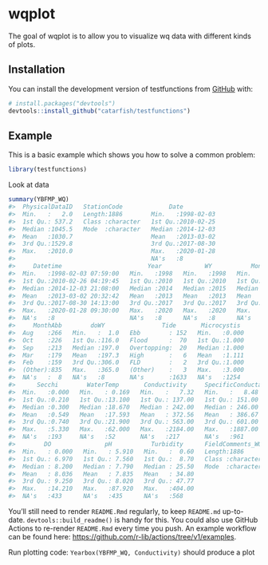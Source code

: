 
<!-- README.md is generated from README.Rmd. Please edit that file -->

# wqplot

<!-- badges: start -->
<!-- badges: end -->

The goal of wqplot is to allow you to visualize wq data with different
kinds of plots.

## Installation

You can install the development version of testfunctions from
[GitHub](https://github.com/) with:

``` r
# install.packages("devtools")
devtools::install_github("catarfish/testfunctions")
```

## Example

This is a basic example which shows you how to solve a common problem:

``` r
library(testfunctions)
```

Look at data

``` r
summary(YBFMP_WQ)
#>  PhysicalDataID   StationCode             Date           
#>  Min.   :   2.0   Length:1886        Min.   :1998-02-03  
#>  1st Qu.: 537.2   Class :character   1st Qu.:2010-02-25  
#>  Median :1045.5   Mode  :character   Median :2014-12-03  
#>  Mean   :1030.7                      Mean   :2013-03-02  
#>  3rd Qu.:1529.8                      3rd Qu.:2017-08-30  
#>  Max.   :2010.0                      Max.   :2020-01-28  
#>                                      NA's   :8           
#>     Datetime                        Year            WY           Month       
#>  Min.   :1998-02-03 07:59:00   Min.   :1998   Min.   :1998   Min.   : 1.000  
#>  1st Qu.:2010-02-26 04:19:45   1st Qu.:2010   1st Qu.:2010   1st Qu.: 3.000  
#>  Median :2014-12-03 21:08:00   Median :2014   Median :2015   Median : 7.000  
#>  Mean   :2013-03-02 20:32:42   Mean   :2013   Mean   :2013   Mean   : 6.281  
#>  3rd Qu.:2017-08-30 14:13:00   3rd Qu.:2017   3rd Qu.:2017   3rd Qu.: 9.000  
#>  Max.   :2020-01-28 09:30:00   Max.   :2020   Max.   :2020   Max.   :12.000  
#>  NA's   :8                     NA's   :8      NA's   :8      NA's   :8       
#>     MonthAbb        doWY                Tide       Microcystis   
#>  Aug    :266   Min.   :  1.0   Ebb        : 152   Min.   :0.000  
#>  Oct    :226   1st Qu.:116.0   Flood      :  70   1st Qu.:1.000  
#>  Sep    :213   Median :197.0   Overtopping:  20   Median :1.000  
#>  Mar    :179   Mean   :197.3   High       :   6   Mean   :1.111  
#>  Feb    :159   3rd Qu.:306.0   FLD        :   2   3rd Qu.:1.000  
#>  (Other):835   Max.   :365.0   (Other)    :   3   Max.   :3.000  
#>  NA's   :  8   NA's   :8       NA's       :1633   NA's   :1254   
#>      Secchi        WaterTemp       Conductivity     SpecificConductance
#>  Min.   :0.000   Min.   : 0.169   Min.   :   7.32   Min.   :   8.48    
#>  1st Qu.:0.210   1st Qu.:13.100   1st Qu.: 137.00   1st Qu.: 151.00    
#>  Median :0.300   Median :18.670   Median : 242.00   Median : 246.00    
#>  Mean   :0.549   Mean   :17.593   Mean   : 372.56   Mean   : 386.67    
#>  3rd Qu.:0.740   3rd Qu.:21.900   3rd Qu.: 563.00   3rd Qu.: 601.00    
#>  Max.   :5.330   Max.   :62.000   Max.   :2184.00   Max.   :1887.00    
#>  NA's   :193     NA's   :52       NA's   :217       NA's   :961        
#>        DO               pH           Turbidity      FieldComments_WQ  
#>  Min.   : 0.000   Min.   : 5.910   Min.   :  0.60   Length:1886       
#>  1st Qu.: 6.970   1st Qu.: 7.560   1st Qu.:  8.70   Class :character  
#>  Median : 8.200   Median : 7.790   Median : 25.50   Mode  :character  
#>  Mean   : 8.036   Mean   : 7.835   Mean   : 34.80                     
#>  3rd Qu.: 9.250   3rd Qu.: 8.020   3rd Qu.: 47.77                     
#>  Max.   :14.210   Max.   :87.920   Max.   :404.00                     
#>  NA's   :433      NA's   :435      NA's   :568
```

You’ll still need to render `README.Rmd` regularly, to keep `README.md`
up-to-date. `devtools::build_readme()` is handy for this. You could also
use GitHub Actions to re-render `README.Rmd` every time you push. An
example workflow can be found here:
<https://github.com/r-lib/actions/tree/v1/examples>.

Run plotting code: `Yearbox(YBFMP_WQ, Conductivity)` should produce a
plot
